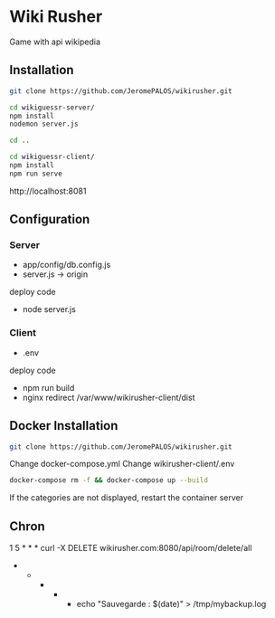 # Wiki Rusher

Game with api wikipedia


## Installation
```bash
git clone https://github.com/JeromePALOS/wikirusher.git

cd wikiguessr-server/ 
npm install
nodemon server.js

cd ..

cd wikiguessr-client/ 
npm install
npm run serve

```

http://localhost:8081

## Configuration
### Server
* app/config/db.config.js
* server.js -> origin

deploy code
* node server.js

### Client
* .env

deploy code
* npm run build
* nginx redirect /var/www/wikirusher-client/dist

## Docker Installation
```bash
git clone https://github.com/JeromePALOS/wikirusher.git
```

Change docker-compose.yml
Change wikirusher-client/.env


```bash
docker-compose rm -f && docker-compose up --build
```

If the categories are not displayed, restart the container server


## Chron

1 5 * * * curl -X DELETE wikirusher.com:8080/api/room/delete/all
* * * * * echo "Sauvegarde : $(date)" > /tmp/mybackup.log


